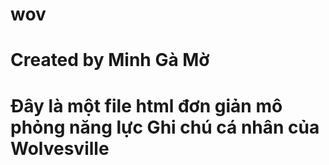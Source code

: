 # wov
# Created by Minh Gà Mờ
# Đây là một file html đơn giản mô phỏng năng lực Ghi chú cá nhân của Wolvesville
